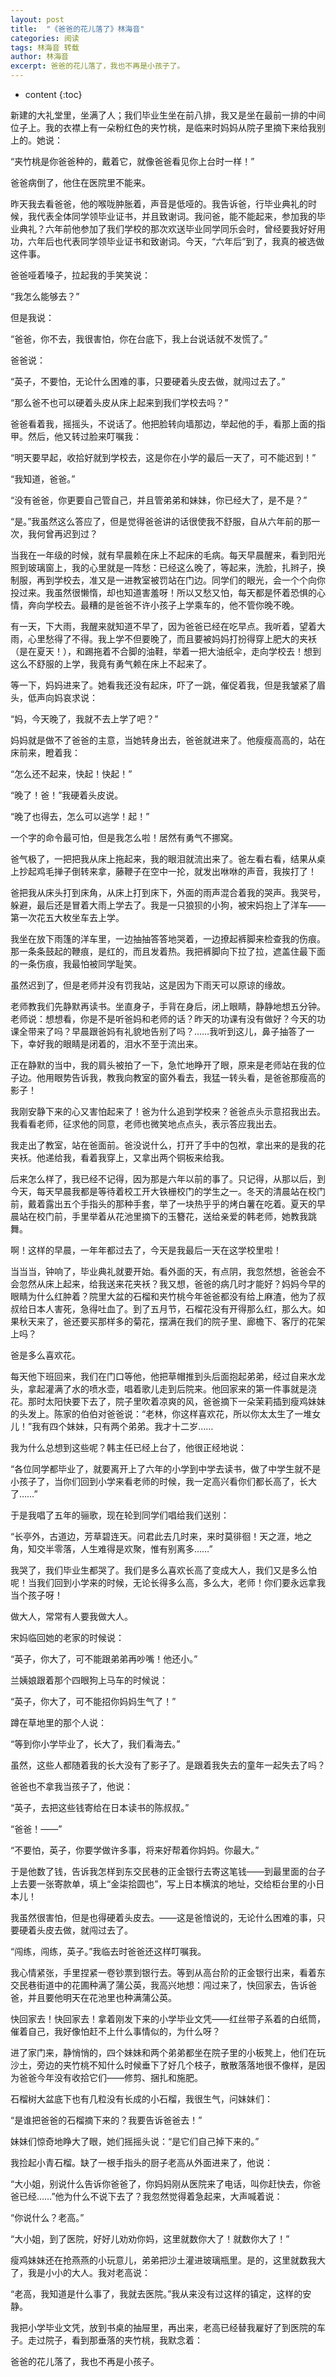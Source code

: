 ```yaml
---
layout: post
title:  "《爸爸的花儿落了》林海音"
categories: 阅读
tags: 林海音 转载
author: 林海音
excerpt: 爸爸的花儿落了，我也不再是小孩子了。
---
```


* content
{:toc}

新建的大礼堂里，坐满了人；我们毕业生坐在前八排，我又是坐在最前一排的中间位子上。我的衣襟上有一朵粉红色的夹竹桃，是临来时妈妈从院子里摘下来给我别上的。她说：

“夹竹桃是你爸爸种的，戴着它，就像爸爸看见你上台时一样！”

爸爸病倒了，他住在医院里不能来。

昨天我去看爸爸，他的喉咙肿胀着，声音是低哑的。我告诉爸，行毕业典礼的时候，我代表全体同学领毕业证书，并且致谢词。我问爸，能不能起来，参加我的毕业典礼？六年前他参加了我们学校的那次欢送毕业同学同乐会时，曾经要我好好用功，六年后也代表同学领毕业证书和致谢词。今天，“六年后”到了，我真的被选做这件事。

爸爸哑着嗓子，拉起我的手笑笑说：

“我怎么能够去？”

但是我说：

“爸爸，你不去，我很害怕，你在台底下，我上台说话就不发慌了。”

爸爸说：

“英子，不要怕，无论什么困难的事，只要硬着头皮去做，就闯过去了。”

“那么爸不也可以硬着头皮从床上起来到我们学校去吗？”

爸爸看着我，摇摇头，不说话了。他把脸转向墙那边，举起他的手，看那上面的指甲。然后，他又转过脸来叮嘱我：

“明天要早起，收拾好就到学校去，这是你在小学的最后一天了，可不能迟到！”

“我知道，爸爸。”

“没有爸爸，你更要自己管自己，并且管弟弟和妹妹，你已经大了，是不是？”

“是。”我虽然这么答应了，但是觉得爸爸讲的话很使我不舒服，自从六年前的那一次，我何曾再迟到过？

当我在一年级的时候，就有早晨赖在床上不起床的毛病。每天早晨醒来，看到阳光照到玻璃窗上，我的心里就是一阵愁：已经这么晚了，等起来，洗脸，扎辫子，换制服，再到学校去，准又是一进教室被罚站在门边。同学们的眼光，会一个个向你投过来。我虽然很懒惰，却也知道害羞呀！所以又愁又怕，每天都是怀着恐惧的心情，奔向学校去。最糟的是爸爸不许小孩子上学乘车的，他不管你晚不晚。

有一天，下大雨，我醒来就知道不早了，因为爸爸已经在吃早点。我听着，望着大雨，心里愁得了不得。我上学不但要晚了，而且要被妈妈打扮得穿上肥大的夹袄（是在夏天！），和踢拖着不合脚的油鞋，举着一把大油纸伞，走向学校去！想到这么不舒服的上学，我竟有勇气赖在床上不起来了。

等一下，妈妈进来了。她看我还没有起床，吓了一跳，催促着我，但是我皱紧了眉头，低声向妈哀求说：

“妈，今天晚了，我就不去上学了吧？”

妈妈就是做不了爸爸的主意，当她转身出去，爸爸就进来了。他瘦瘦高高的，站在床前来，瞪着我：

“怎么还不起来，快起！快起！”

“晚了！爸！”我硬着头皮说。

“晚了也得去，怎么可以逃学！起！”

一个字的命令最可怕，但是我怎么啦！居然有勇气不挪窝。

爸气极了，一把把我从床上拖起来，我的眼泪就流出来了。爸左看右看，结果从桌上抄起鸡毛掸子倒转来拿，藤鞭子在空中一抡，就发出咻咻的声音，我挨打了！

爸把我从床头打到床角，从床上打到床下，外面的雨声混合着我的哭声。我哭号，躲避，最后还是冒着大雨上学去了。我是一只狼狈的小狗，被宋妈抱上了洋车——第一次花五大枚坐车去上学。

我坐在放下雨篷的洋车里，一边抽抽答答地哭着，一边撩起裤脚来检查我的伤痕。那一条条鼓起的鞭痕，是红的，而且发着热。我把裤脚向下拉了拉，遮盖住最下面的一条伤痕，我最怕被同学耻笑。

虽然迟到了，但是老师并没有罚我站，这是因为下雨天可以原谅的缘故。

老师教我们先静默再读书。坐直身子，手背在身后，闭上眼睛，静静地想五分钟。老师说：想想看，你是不是听爸妈和老师的话？昨天的功课有没有做好？今天的功课全带来了吗？早晨跟爸妈有礼貌地告别了吗？……我听到这儿，鼻子抽答了一下，幸好我的眼睛是闭着的，泪水不至于流出来。

正在静默的当中，我的肩头被拍了一下，急忙地睁开了眼，原来是老师站在我的位子边。他用眼势告诉我，教我向教室的窗外看去，我猛一转头看，是爸爸那瘦高的影子！

我刚安静下来的心又害怕起来了！爸为什么追到学校来？爸爸点头示意招我出去。我看看老师，征求他的同意，老师也微笑地点点头，表示答应我出去。

我走出了教室，站在爸面前。爸没说什么，打开了手中的包袱，拿出来的是我的花夹袄。他递给我，看着我穿上，又拿出两个铜板来给我。

后来怎么样了，我已经不记得，因为那是六年以前的事了。只记得，从那以后，到今天，每天早晨我都是等待着校工开大铁栅校门的学生之一。冬天的清晨站在校门前，戴着露出五个手指头的那种手套，举了一块热乎乎的烤白薯在吃着。夏天的早晨站在校门前，手里举着从花池里摘下的玉簪花，送给亲爱的韩老师，她教我跳舞。

啊！这样的早晨，一年年都过去了，今天是我最后一天在这学校里啦！

当当当，钟响了，毕业典礼就要开始。看外面的天，有点阴，我忽然想，爸爸会不会忽然从床上起来，给我送来花夹袄？我又想，爸爸的病几时才能好？妈妈今早的眼睛为什么红肿着？院里大盆的石榴和夹竹桃今年爸爸都没有给上麻渣，他为了叔叔给日本人害死，急得吐血了。到了五月节，石榴花没有开得那么红，那么大。如果秋天来了，爸还要买那样多的菊花，摆满在我们的院子里、廊檐下、客厅的花架上吗？

爸是多么喜欢花。

每天他下班回来，我们在门口等他，他把草帽推到头后面抱起弟弟，经过自来水龙头，拿起灌满了水的喷水壶，唱着歌儿走到后院来。他回家来的第一件事就是浇花。那时太阳快要下去了，院子里吹着凉爽的风，爸爸摘下一朵茉莉插到瘦鸡妹妹的头发上。陈家的伯伯对爸爸说：“老林，你这样喜欢花，所以你太太生了一堆女儿！”我有四个妹妹，只有两个弟弟。我才十二岁……

我为什么总想到这些呢？韩主任已经上台了，他很正经地说：

“各位同学都毕业了，就要离开上了六年的小学到中学去读书，做了中学生就不是小孩子了，当你们回到小学来看老师的时候，我一定高兴看你们都长高了，长大了……”

于是我唱了五年的骊歌，现在轮到同学们唱给我们送别：

“长亭外，古道边，芳草碧连天。问君此去几时来，来时莫徘徊！天之涯，地之角，知交半零落，人生难得是欢聚，惟有别离多……”

我哭了，我们毕业生都哭了。我们是多么喜欢长高了变成大人，我们又是多么怕呢！当我们回到小学来的时候，无论长得多么高，多么大，老师！你们要永远拿我当个孩子呀！

做大人，常常有人要我做大人。

宋妈临回她的老家的时候说：

“英子，你大了，可不能跟弟弟再吵嘴！他还小。”

兰姨娘跟着那个四眼狗上马车的时候说：

“英子，你大了，可不能招你妈妈生气了！”

蹲在草地里的那个人说：

“等到你小学毕业了，长大了，我们看海去。”

虽然，这些人都随着我的长大没有了影子了。是跟着我失去的童年一起失去了吗？

爸爸也不拿我当孩子了，他说：

“英子，去把这些钱寄给在日本读书的陈叔叔。”

“爸爸！——”

“不要怕，英子，你要学做许多事，将来好帮着你妈妈。你最大。”

于是他数了钱，告诉我怎样到东交民巷的正金银行去寄这笔钱——到最里面的台子上去要一张寄款单，填上“金柒拾圆也”，写上日本横滨的地址，交给柜台里的小日本儿！

我虽然很害怕，但是也得硬着头皮去。——这是爸愔说的，无论什么困难的事，只要硬着头皮去做，就闯过去了。

“闯练，闯练，英子。”我临去时爸爸还这样叮嘱我。

我心情紧张，手里捏紧一卷钞票到银行去。等到从高台阶的正金银行出来，看着东交民巷街道中的花圃种满了蒲公英，我高兴地想：闯过来了，快回家去，告诉爸爸，并且要他明天在花池里也种满蒲公英。

快回家去！快回家去！拿着刚发下来的小学毕业文凭——红丝带子系着的白纸筒，催着自己，我好像怕赶不上什么事情似的，为什么呀？

进了家门来，静悄悄的，四个妹妹和两个弟弟都坐在院子里的小板凳上，他们在玩沙土，旁边的夹竹桃不知什么时候垂下了好几个枝子，散散落落地很不像样，是因为爸爸今年没有收拾它们——修剪、捆扎和施肥。

石榴树大盆底下也有几粒没有长成的小石榴，我很生气，问妹妹们：

“是谁把爸爸的石榴摘下来的？我要告诉爸爸去！”

妹妹们惊奇地睁大了眼，她们摇摇头说：“是它们自己掉下来的。”

我捡起小青石榴。缺了一根手指头的厨子老高从外面进来了，他说：

“大小姐，别说什么告诉你爸爸了，你妈妈刚从医院来了电话，叫你赶快去，你爸爸已经……”他为什么不说下去了？我忽然觉得着急起来，大声喊着说：

“你说什么？老高。”

“大小姐，到了医院，好好儿劝劝你妈，这里就数你大了！就数你大了！”

瘦鸡妹妹还在抢燕燕的小玩意儿，弟弟把沙土灌进玻璃瓶里。是的，这里就数我大了，我是小小的大人。我对老高说：

“老高，我知道是什么事了，我就去医院。”我从来没有过这样的镇定，这样的安静。

我把小学毕业文凭，放到书桌的抽屉里，再出来，老高已经替我雇好了到医院的车子。走过院子，看到那垂落的夹竹桃，我默念着：

爸爸的花儿落了，我也不再是小孩子。
